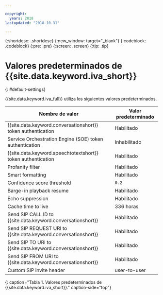 ```yaml
---

copyright:
  years: 2018
lastupdated: "2018-10-31"

---
```


{:shortdesc: .shortdesc}
{:new_window: target="_blank"}
{:codeblock: .codeblock}
{:pre: .pre}
{:screen: .screen}
{:tip: .tip}


# Valores predeterminados de {{site.data.keyword.iva_short}}
{: #default-settings}

{{site.data.keyword.iva_full}} utiliza los siguientes valores predeterminados.

| Nombre de valor | Valor predeterminado |
|------|---------------|
| {{site.data.keyword.conversationshort}} token authentication| Habilitado |
| Service Orchestration Engine (SOE) token authentication| Inhabilitado |
| {{site.data.keyword.speechtotextshort}} token authentication| Habilitado |
| Profanity filter | Habilitado |
| Smart formatting | Habilitado |
| Confidence score threshold | `0.2` |
| Barge-in playback resume | Habilitado |
| Echo suppression | Habilitado |
| Cache time to live | 336 horas |
| Send SIP CALL ID to {{site.data.keyword.conversationshort}} | Habilitado |
| Send SIP REQUEST URI to {{site.data.keyword.conversationshort}} | Habilitado |
| Send SIP TO URI to {{site.data.keyword.conversationshort}} | Habilitado |
| Send SIP FROM URI to {{site.data.keyword.conversationshort}} | Habilitado |
| Custom SIP invite header | user-to-user |
{: caption="Tabla 1. Valores predeterminados de {{site.data.keyword.iva_short}}." caption-side="top"}
